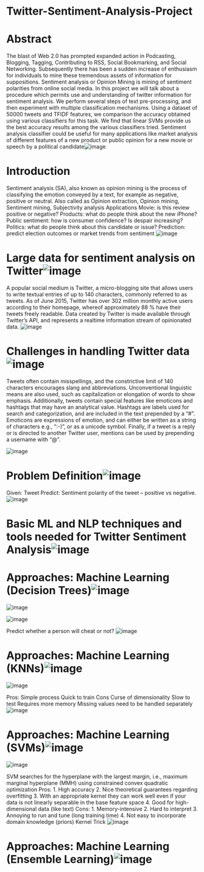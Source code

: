 # Twitter-Sentiment-Analysis-Project

# Abstract
The blast of Web 2.0 has prompted expanded action in Podcasting, Blogging, Tagging, Contributing to RSS, Social Bookmarking, and Social Networking. 
Subsequently there has been a sudden increase of enthusiasm for individuals to mine these tremendous assets of information for suppositions. Sentiment analysis or Opinion Mining is mining of sentiment polarities from online social media. 
In this project we will talk about a procedure which permits use and understanding of twitter information for sentiment analysis. 
We perform several steps of text pre-processing, and then experiment with multiple classification mechanisms. 
Using a dataset of 50000 tweets and TFIDF features, we comparison the accuracy obtained using various classifiers for this task. 
We find that linear SVMs provide us the best accuracy results among the various classifiers tried. 
Sentiment analysis classifier could be useful for many applications like market analysis of different features of a new product or public opinion for a new movie or speech by a political candidate![image](https://user-images.githubusercontent.com/67232573/111080203-62a0ff80-8523-11eb-81aa-75fbe61db9a3.png)

# Introduction

Sentiment analysis (SA), also known as opinion mining is the process of classifying the emotion conveyed by a text, for example as negative, positive or neutral.
Also called as Opinion extraction, Opinion mining, Sentiment mining, Subjectivity analysis
Applications
Movie:  is this review positive or negative?
Products: what do people think about the new iPhone?
Public sentiment: how is consumer confidence? Is despair increasing?
Politics: what do people think about this candidate or issue?
Prediction: predict election outcomes or market trends from sentiment
![image](https://user-images.githubusercontent.com/67232573/111080230-86fcdc00-8523-11eb-8868-8127d55510bb.png)


# Large data for sentiment analysis on Twitter![image](https://user-images.githubusercontent.com/67232573/111080242-967c2500-8523-11eb-9364-23941bedca84.png)

A popular social medium is Twitter, a micro-blogging site that allows users to write textual entries of up to 140 characters, commonly referred to as tweets.
As of June 2015, Twitter has over 302 million monthly active users according to their homepage, whereof approximately 88 % have their tweets freely readable. 
Data created by Twitter is made available through Twitter’s API, and represents a realtime information stream of opinionated data.
![image](https://user-images.githubusercontent.com/67232573/111080253-a4ca4100-8523-11eb-9d7c-f3efbc31a3f3.png)

# Challenges in handling Twitter data![image](https://user-images.githubusercontent.com/67232573/111080269-b7447a80-8523-11eb-9c50-40d5f37708ef.png)

Tweets often contain misspellings, and the constrictive limit of 140 characters encourages slang and abbreviations. 
Unconventional linguistic means are also used, such as capitalization or elongation of words to show emphasis. 
Additionally, tweets contain special features like emoticons and hashtags that may have an analytical value. 
Hashtags are labels used for search and categorization, and are included in the text prepended by a “#”. 
Emoticons are expressions of emotion, and can either be written as a string of characters e.g., “:-)”, or as a unicode symbol. 
Finally, if a tweet is a reply or is directed to another Twitter user, mentions can be used by prepending a username with “@”.

![image](https://user-images.githubusercontent.com/67232573/111080283-c0354c00-8523-11eb-87e9-4afcb621e8f0.png)

# Problem Definition![image](https://user-images.githubusercontent.com/67232573/111080298-d2af8580-8523-11eb-8cb5-8598d8fa7b47.png)

Given: Tweet
Predict: Sentiment polarity of the tweet – positive vs negative.
![image](https://user-images.githubusercontent.com/67232573/111080305-df33de00-8523-11eb-87d2-7342e3e7701a.png)

# Basic ML and NLP techniques and tools needed for Twitter Sentiment Analysis![image](https://user-images.githubusercontent.com/67232573/111080319-f4a90800-8523-11eb-91da-f5f8fdd9078e.png)

# Approaches: Machine Learning (Decision Trees)![image](https://user-images.githubusercontent.com/67232573/111080334-05597e00-8524-11eb-8fc7-bdd2f011fb90.png)

![image](https://user-images.githubusercontent.com/67232573/111080341-0f7b7c80-8524-11eb-98f1-0ab48442a434.png)


![image](https://user-images.githubusercontent.com/67232573/111080364-2b7f1e00-8524-11eb-8b18-af0f03005ce5.png)


Predict whether a person will cheat or not?
![image](https://user-images.githubusercontent.com/67232573/111080381-3c2f9400-8524-11eb-8e34-4a640fd7b611.png)


# Approaches: Machine Learning (KNNs)![image](https://user-images.githubusercontent.com/67232573/111080397-49e51980-8524-11eb-8ff1-374449c94609.png)

![image](https://user-images.githubusercontent.com/67232573/111080404-51a4be00-8524-11eb-9ece-446e6081ea4e.png)


Pros:
Simple process
Quick to train
Cons
Curse of dimensionality 
Slow to test
Requires more memory
Missing values need to be handled separately
![image](https://user-images.githubusercontent.com/67232573/111080421-6aad6f00-8524-11eb-946d-c855d2831e31.png)


# Approaches: Machine Learning (SVMs)![image](https://user-images.githubusercontent.com/67232573/111080441-7c8f1200-8524-11eb-99e6-f66fbbd30af9.png)

![image](https://user-images.githubusercontent.com/67232573/111080445-86b11080-8524-11eb-9574-32247c1144d1.png)


SVM searches for the hyperplane with the largest margin, i.e., maximum marginal hyperplane (MMH) using constrained convex quadratic optimization
Pros: 1. High accuracy 2. Nice theoretical guarantees regarding overfitting 3. With an appropriate kernel they can work well even if your data is not linearly separable in the base feature space 4. Good for high-dimensional data (like text)
Cons: 1. Memory-intensive 2. Hard to interpret 3. Annoying to run and tune (long training time) 4. Not easy to incorporate domain knowledge (priors)
Kernel Trick
![image](https://user-images.githubusercontent.com/67232573/111080455-93cdff80-8524-11eb-9027-9fddf0b96190.png)


# Approaches: Machine Learning (Ensemble Learning)![image](https://user-images.githubusercontent.com/67232573/111080472-a34d4880-8524-11eb-9493-415ffb24e8f3.png)




